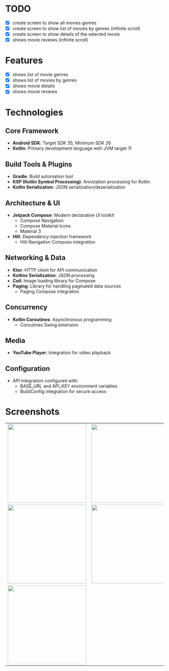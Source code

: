 # TODO
- [x] create screen to show all movies genres
- [x] create screen to show list of movies by genres (infinite scroll)
- [x] create screen to show details of the selected movie
- [x] shows movie reviews (infinite scroll)

# Features
- [x] shows list of movie genres
- [x] shows list of movies by genres
- [x] shows movie details
- [x] shows movie reviews

# Technologies
## Core Framework
- **Android SDK**: Target SDK 35, Minimum SDK 26
- **Kotlin**: Primary development language with JVM target 11

## Build Tools & Plugins
- **Gradle**: Build automation tool
- **KSP (Kotlin Symbol Processing)**: Annotation processing for Kotlin
- **Kotlin Serialization**: JSON serialization/deserialization

## Architecture & UI
- **Jetpack Compose**: Modern declarative UI toolkit
  - Compose Navigation
  - Compose Material Icons
  - Material 3
- **Hilt**: Dependency injection framework
  - Hilt Navigation Compose integration

## Networking & Data
- **Ktor**: HTTP client for API communication
- **Kotlinx Serialization**: JSON processing
- **Coil**: Image loading library for Compose
- **Paging**: Library for handling paginated data sources
  - Paging Compose integration

## Concurrency
- **Kotlin Coroutines**: Asynchronous programming
  - Coroutines Swing extension

## Media
- **YouTube Player**: Integration for video playback

## Configuration
- API integration configured with:
  - BASE_URL and API_KEY environment variables
  - BuildConfig integration for secure access

# Screenshots
<table>
  <tr>
    <td><img src="https://raw.githubusercontent.com/anugrahsputra/movie-uns/main/screenshots/genre.png" width="250"/></td>
    <td><img src="https://raw.githubusercontent.com/anugrahsputra/movie-uns/main/screenshots/movies.png" width="250"/></td>
  </tr>
  <tr>
    <td><img src="https://raw.githubusercontent.com/anugrahsputra/movie-uns/main/screenshots/movie_detail.png" width="250"/></td>
    <td><img src="https://raw.githubusercontent.com/anugrahsputra/movie-uns/main/screenshots/movie_detail_trailer.png" width="250"/></td>
  </tr>
  <tr>
    <td><img src="https://raw.githubusercontent.com/anugrahsputra/movie-uns/main/screenshots/movie_detail_reviews.png" width="250"/></td>
  </tr>
</table>